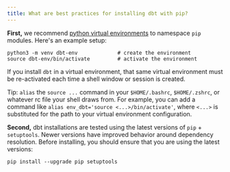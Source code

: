 ```yaml
---
title: What are best practices for installing dbt with pip?
---
```


**First,** we recommend [python virtual environments](https://docs.python-guide.org/dev/virtualenvs/) to namespace `pip` modules. Here's an example setup:
```shell
python3 -m venv dbt-env				# create the environment
source dbt-env/bin/activate			# activate the environment
```

If you install `dbt` in a virtual environment, that same virtual environment must be re-activated each time a shell window or session is created.

Tip: `alias` the `source ...` command in your `$HOME/.bashrc`, `$HOME/.zshrc`, or whatever rc file your shell draws from. For example, you can add a command like `alias env_dbt='source <...>/bin/activate'`, where `<...>` is substituted for the path to your virtual environment configuration.

**Second,** dbt installations are tested using the latest versions of `pip` + `setuptools`. Newer versions have improved behavior around dependency resolution. Before installing, you should ensure that you are using the latest versions:
```shell
pip install --upgrade pip setuptools
```
